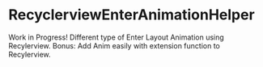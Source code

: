 # RecyclerviewEnterAnimationHelper
Work in Progress! 
Different type of Enter Layout Animation using Recylerview. Bonus: Add Anim easily with extension function to Recylerview.
